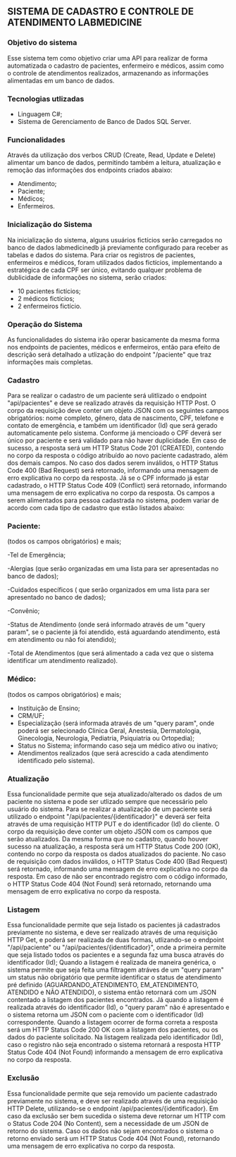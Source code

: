## SISTEMA DE CADASTRO E CONTROLE DE ATENDIMENTO LABMEDICINE

### Objetivo do sistema

Esse sistema tem como objetivo criar uma API para realizar de forma automatizada o cadastro de pacientes, enfermeiro e médicos, assim como 
o controle de atendimentos realizados, armazenando as informações alimentadas em um banco de dados.

### Tecnologias utlizadas

- Linguagem C#;
- Sistema de Gerenciamento de Banco de Dados SQL Server.

### Funcionalidades

Através da utilização dos verbos CRUD (Create, Read, Update e Delete) alimentar um banco de dados, permitindo também a leitura, atualização e remoção das informações dos endpoints criados abaixo:
- Atendimento;
- Paciente;
- Médicos;
- Enfermeiros.

### Inicialização do Sistema

Na inicialização do sistema, alguns usuários fictícios serão carregados no banco de dados labmedicinedb já previamente configurado para receber as tabelas e dados do sistema.
Para criar os registros de pacientes, enfermeiros e médicos, foram utilizados dados fictícios, implementando a estratégica de cada CPF ser único, evitando qualquer
problema de dublicidade de informações no sistema, serão criados:
- 10 pacientes fictícios;
- 2 médicos fictícios;
- 2 enfermeiros fictício.

### Operação do Sistema
As funcionalidades do sistema irão operar basicamente da mesma forma nos endpoints de pacientes, médicos e enfermeiros, então para efeito de descrição será detalhado a utlização do endpoint "/paciente" que traz informações mais completas.

### Cadastro
Para se realizar o cadastro de um paciente será ulitlizado o endpoint "api/pacientes" e deve se realizado através da requisição HTTP Post. O corpo da requisição deve conter um objeto JSON com os seguintes campos obrigatórios: nome completo, gênero, data de nascimento, CPF, telefone e contato de emergência, e também um identificador (Id) que será gerado automaticamente pelo sistema. Conforme já mencioado o CPF deverá ser único por paciente e será validado para não haver duplicidade.
Em caso de sucesso, a resposta será um HTTP Status Code 201 (CREATED), contendo no corpo da resposta o código atribuído ao novo paciente cadastrado, além dos demais campos.
No caso dos dados serem inválidos, o HTTP Status Code 400 (Bad Request) será retornado, informando uma mensagem de erro explicativa no corpo da resposta.
Já se o CPF informado já estar cadastrado, o HTTP Status Code 409 (Conflict) será retornado, informando uma mensagem de erro explicativa no corpo da resposta.
Os campos a serem alimentados para pessoa cadastrada no sistema, podem variar de acordo com cada tipo de cadastro que estão listados abaixo:

### Paciente:
(todos os campos obrigatórios) e mais;

-Tel de Emergência;

-Alergias (que serão organizadas em uma lista para ser apresentadas no banco de dados);

-Cuidados específicos ( que serão organizados em uma lista para ser apresentado no banco de dados);

-Convênio;

-Status de Atendimento (onde será informado através de um "query param", se o paciente já foi atendido, está aguardando atendimento, está em atendimento ou não foi atendido);

-Total de Atendimentos (que será alimentado a cada vez que o sistema identificar um atendimento realizado).

### Médico:
(todos os campos obrigatórios) e mais;
- Instituição de Ensino;
- CRM/UF;
- Especialização (será informada através de um "query param", onde poderá ser selecionado Clinica Geral, Anestesia, Dermatologia, Ginecologia, Neurologia, Pediatria, Psiquiatria ou Ortopedia);
- Status no Sistema; informando caso seja um médico ativo ou inativo;
- Atendimentos realizados (que será acrescido a cada atendimento identificado pelo sistema).



### Atualização
Essa funcionalidade permite que seja atualizado/alterado os dados de um paciente no sistema e pode ser utlizado sempre que necessário pelo usuário do sistema.
Para se realizar a atualização de um paciente será utilizado o endpoint "/api/pacientes/{identificador}" e deverá ser feita através de uma requisição HTTP PUT e do identificador (Id) do cliente.
O corpo da requisição deve conter um objeto JSON com os campos que serão atualizados.
Da mesma forma que no cadastro, quando houver sucesso na atualização, a resposta será um HTTP Status Code 200 (OK), contendo no corpo da resposta os dados atualizados do paciente.
No caso de requisição com dados inválidos, o HTTP Status Code 400 (Bad Request) será retornado, informando uma mensagem de erro explicativa no corpo da resposta.
Em caso de não ser encontrado registro com o código informado, o HTTP Status Code 404 (Not Found) será retornado, retornando uma mensagem de erro explicativa no corpo da resposta.

### Listagem
Essa funcionalidade permite que seja listado os pacientes já cadastrados previamente no sistema, e deve ser realizado através de uma requisição HTTP Get, e poderá ser realizada de duas formas, utlizando-se o endpoint "/api/paciente" ou "/api/pacientes/{identificador}", onde a primeira permite que seja listado todos os pacientes e a segunda faz uma busca através do identificador (Id);
Quando a listagem é realizada de maneira genérica, o sistema permite que seja feita uma filtragem atráves de um "query param"  um status não obrigatório que permite identificar o status de atendimento pré definido (AGUARDANDO_ATENDIMENTO, EM_ATENDIMENTO, ATENDIDO e NÃO ATENDIDO), o sistema então retornará com um JSON contentado a listagem dos pacientes encontrados. Já quando a listagem é realizada através do identificador (Id), o "query param" não é apresentado e o sistema retorna um JSON com o paciente com o identificador (Id) correspondente.
Quando a listagem ocorrer de forma correta a resposta será um HTTP Status Code 200 OK com a listagem dos pacientes, ou os dados do paciente solicitado.
Na listagem realizada pelo identificador (Id), caso o registro não seja encontrado o sistema retornará a resposta HTTP Status Code 404 (Not Found) informando a mensagem de erro explicativa no corpo da resposta.

### Exclusão
Essa funcionalidade permite que seja removido um paciente cadastrado previamente no sistema, e deve ser realizado através de uma requisição HTTP Delete, utilizando-se o endpoint /api/pacientes/{identificador}.
Em caso da exclusão ser bem sucedida o sistema deve retornar um HTTP com o Status Code 204 (No Content), sem a necessidade de um JSON de retorno do sistema.
Caso os dados não sejam encontrados o sistema o retorno enviado será um HTTP Status Code 404 (Not Found), retornando uma mensagem de erro explicativa no corpo da resposta.




